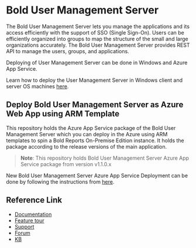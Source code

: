 # Bold User Management Server

 The Bold User Management Server lets you manage the applications and its access efficiently with the support of SSO (Single Sign-On). Users can be efficiently organized into groups to map the structure of the small and large organizations accurately. The Bold User Management Server provides REST API to manage the users, groups, and applications.
 
 Deploying of User Management Server can be done in Windows and Azure App Service.

 Learn how to deploy the User Management Server in Windows client and server OS machines [here](https://redirect.boldbi.com/?id=4017).

## Deploy Bold User Management Server as Azure Web App using ARM Template

This repository holds the Azure App Service package of the Bold User Management Server which you can deploy in the Azure using ARM templates to spin a Bold Reports On-Premise Edition instance. It holds the package according to the release versions of the main application.

>**Note**: This repository holds Bold User Management Server Azure App Service package from version v1.1.0.x

New Bold User Management Server Azure App Service Deployment can be done by following the instructions from [here](https://redirect.boldbi.com/?id=4018).

## Reference Link

* [Documentation](https://redirect.boldbi.com/?id=4007)
* [Feature tour](https://www.boldreports.com/features)
* [Support](https://www.syncfusion.com/support/directtrac/incidents)
* [Forum](https://www.syncfusion.com/forums/report)
* [KB](https://www.syncfusion.com/kb/report)
